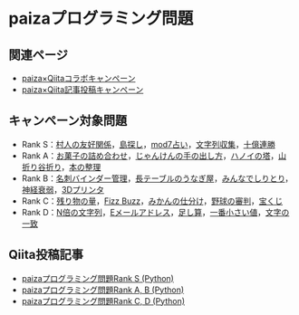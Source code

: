 # paizaプログラミング問題

## 関連ページ

* [paiza×Qiitaコラボキャンペーン](https://paiza.jp/pages/campaign/paiza-qiita)
* [paiza×Qiita記事投稿キャンペーン](https://qiita.com/official-events/9ab96aa95d62fe3cbdd7)

## キャンペーン対象問題

* Rank S：[村人の友好関係](https://paiza.jp/works/mondai/s_rank_skillcheck_archive/group_popularity)，[島探し](https://paiza.jp/works/mondai/s_rank_skillcheck_sample/search-island)，[mod7占い](https://paiza.jp/works/mondai/s_rank_skillcheck_sample/mod7)，[文字列収集](https://paiza.jp/works/mondai/real_event/word_collection)，[十億連勝](https://paiza.jp/works/mondai/real_event/continuous_winning)
* Rank A：[お菓子の詰め合わせ](https://paiza.jp/works/mondai/a_rank_skillcheck_archive/school_hiking)，[じゃんけんの手の出し方](https://paiza.jp/works/mondai/a_rank_skillcheck_sample/janken)，[ハノイの塔](https://paiza.jp/works/mondai/real_event/hanoi)，[山折り谷折り](https://paiza.jp/works/mondai/real_event/origami)，[本の整理](https://paiza.jp/works/mondai/real_event/book_sort)
* Rank B：[名刺バインダー管理](https://paiza.jp/works/mondai/b_rank_skillcheck_archive/name_card)，[長テーブルのうなぎ屋](https://paiza.jp/works/mondai/b_rank_skillcheck_sample/long-table)，[みんなでしりとり](https://paiza.jp/works/mondai/b_rank_skillcheck_archive/word_chain)，[神経衰弱](https://paiza.jp/works/mondai/b_rank_skillcheck_archive/concentration)，[3Dプリンタ](https://paiza.jp/works/mondai/b_rank_skillcheck_archive/3d_printer)
* Rank C：[残り物の量](https://paiza.jp/works/mondai/c_rank_skillcheck_archive/leftover)，[Fizz Buzz](https://paiza.jp/works/mondai/c_rank_skillcheck_sample/fizz-buzz)，[みかんの仕分け](https://paiza.jp/works/mondai/c_rank_skillcheck_archive/mikan)，[野球の審判](https://paiza.jp/works/mondai/c_rank_skillcheck_archive/umpire)，[宝くじ](https://paiza.jp/works/mondai/c_rank_skillcheck_archive/lottery)
* Rank D：[N倍の文字列](https://paiza.jp/works/mondai/d_rank_skillcheck_archive/square)，[Eメールアドレス](https://paiza.jp/works/mondai/d_rank_skillcheck_archive/email_address)，[足し算](https://paiza.jp/works/mondai/d_rank_skillcheck_sample/addition)，[一番小さい値](https://paiza.jp/works/mondai/d_rank_skillcheck_sample/min_num)，[文字の一致](https://paiza.jp/works/mondai/d_rank_skillcheck_sample/diff_str)

## Qiita投稿記事

* [paizaプログラミング問題Rank S (Python)](https://qiita.com/tomtkg/items/22810085c548b134e8ce)
* [paizaプログラミング問題Rank A, B (Python)](https://qiita.com/tomtkg/items/2c3b737848e47ff91903)
* [paizaプログラミング問題Rank C, D (Python)](https://qiita.com/tomtkg/items/c57376161baa12095c9e)
